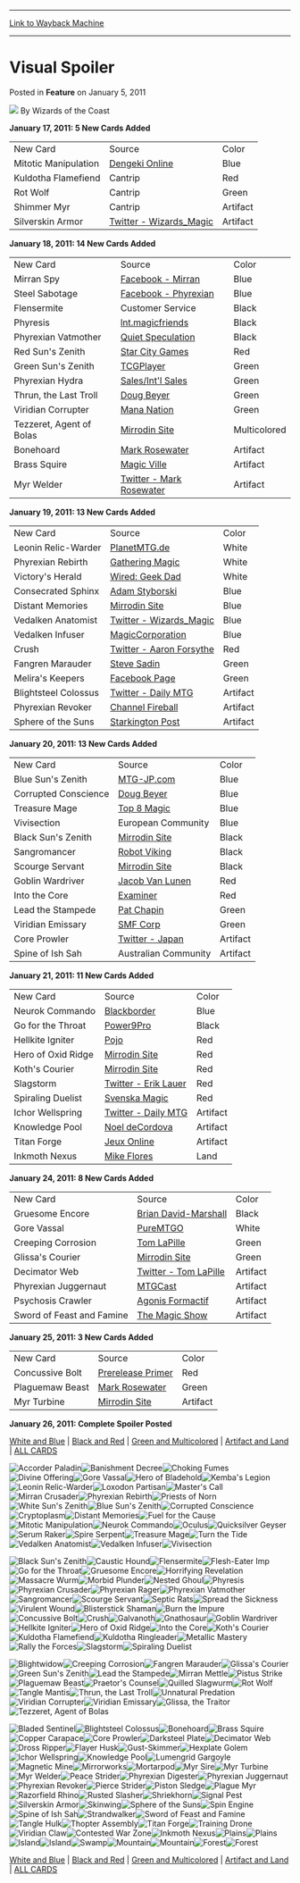 
---
[Link to Wayback Machine](https://web.archive.org/web/20211130224721/https://magic.wizards.com/en/articles/archive/feature/visual-spoiler-2011-01-05)

[_metadata_:author]:- "Wizards of the Coast"
[_metadata_:description]:- "January 17, 2011: 5 New Cards AddedNew CardSourceColorMitotic ManipulationDengeki OnlineBlueKuldotha FlamefiendCantripRedRot WolfCantripGreenShimmer MyrCantripArtifactSilverskin ArmorTwitter - Wizards_MagicArtifactJanuary 18, 2011: 14 New Cards AddedNew CardSourceColorMirran SpyFacebook - MirranBlueSteel SabotageFacebook - PhyrexianBlueFlensermiteCustomer"
[_metadata_:generator]:- "Drupal 7 (http://drupal.org)"
[_metadata_:publish_date]:- "2011-01-05"
[_metadata_:title]:- "Visual Spoiler"
[_metadata_:wayback_capture_timestamp]:- "2021-11-30 22:47:21+00:00"
[_metadata_:wayback_raw_url]:- "https://web.archive.org/web/20211130224721id_/https://magic.wizards.com/en/articles/archive/feature/visual-spoiler-2011-01-05"
[_metadata_:wayback_url]:- "https://magic.wizards.com/en/articles/archive/feature/visual-spoiler-2011-01-05"
---


 Visual Spoiler
===============



 Posted in **Feature**
 on January 5, 2011 






![](https://media.magic.wizards.com/styles/auth_small/public/images/person/wizards_author.jpg)
By Wizards of the Coast












**January 17, 2011: 5 New Cards Added**



|  |  |  |
| --- | --- | --- |
| New Card | Source | Color |
| Mitotic Manipulation | [Dengeki Online](/en/articles/archive/event-coverage/pro-tour%E2%80%93amsterdam-standard-qualifier-season-top-8-decklists-2010-05) | Blue |
| Kuldotha Flamefiend | Cantrip | Red |
| Rot Wolf | Cantrip | Green |
| Shimmer Myr | Cantrip | Artifact |
| Silverskin Armor | [Twitter - Wizards\_Magic](http://twitter.com/wizards_magic) | Artifact |

  
**January 18, 2011: 14 New Cards Added**



|  |  |  |
| --- | --- | --- |
| New Card | Source | Color |
| Mirran Spy | [Facebook - Mirran](http://www.facebook.com/pages/Mirrodin-Faction/111175072274346) | Blue |
| Steel Sabotage | [Facebook - Phyrexian](http://www.facebook.com/pages/Phyrexian-Faction/144426112262398) | Blue |
| Flensermite | Customer Service | Black |
| Phyresis | [lnt.magicfriends](http://lnx.magicfriends.net/) | Black |
| Phyrexian Vatmother | [Quiet Speculation](http://www.quietspeculation.com/) | Black |
| Red Sun's Zenith | [Star City Games](http://www.starcitygames.com/) | Red |
| Green Sun's Zenith | [TCGPlayer](http://magic.tcgplayer.com/) | Green |
| Phyrexian Hydra | [Sales/Int'l Sales](http://www.wizards.com/sales) | Green |
| Thrun, the Last Troll | [Doug Beyer](/en/articles/archive/war-2011-01-17) | Green |
| Viridian Corrupter | [Mana Nation](http://www.mananation.com/) | Green |
| Tezzeret, Agent of Bolas | [Mirrodin Site](/en/articles/archive/event-coverage/grand-prix-denver-round-6-mirran-pairings-2011-02-19) | Multicolored |
| Bonehoard | [Mark Rosewater](/en/articles/archive/under-besiege-part-1-2011-01-17) | Artifact |
| Brass Squire | [Magic Ville](/en/node/541146) | Artifact |
| Myr Welder | [Twitter - Mark Rosewater](http://twitter.com/maro254) | Artifact |

  
**January 19, 2011: 13 New Cards Added**



|  |  |  |
| --- | --- | --- |
| New Card | Source | Color |
| Leonin Relic-Warder | [PlanetMTG.de](http://www.planetmtg.de/infos/index.html) | White |
| Phyrexian Rebirth | [Gathering Magic](http://www.gatheringmagic.com/) | White |
| Victory's Herald | [Wired: Geek Dad](http://www.wired.com/geekdad/) | White |
| Consecrated Sphinx | [Adam Styborski](/en/articles/archive/serious-fun/double-dipping-2011-01-18) | Blue |
| Distant Memories | [Mirrodin Site](/en/articles/archive/event-coverage/grand-prix-denver-round-6-mirran-pairings-2011-02-19) | Blue |
| Vedalken Anatomist | [Twitter - Wizards\_Magic](http://twitter.com/wizards_magic) | Blue |
| Vedalken Infuser | [MagicCorporation](http://www.magiccorporation.com/) | Blue |
| Crush | [Twitter - Aaron Forsythe](http://twitter.com/mtgaaron) | Red |
| Fangren Marauder | [Steve Sadin](/en/articles/archive/limited-information/draftasaurus-wrecks-2011-01-18) | Green |
| Melira's Keepers | [Facebook Page](http://www.facebook.com/pages/Magic-The-Gathering/201120755306) | Green |
| Blightsteel Colossus | [Twitter - Daily MTG](/en/articles/archive/2012-07-10) | Artifact |
| Phyrexian Revoker | [Channel Fireball](http://strategy.channelfireball.com/) | Artifact |
| Sphere of the Suns | [Starkington Post](http://www.thestarkingtonpost.com/) | Artifact |

  
**January 20, 2011: 13 New Cards Added**



|  |  |  |
| --- | --- | --- |
| New Card | Source | Color |
| Blue Sun's Zenith | [MTG-JP.com](http://mtg-jp.com/) | Blue |
| Corrupted Conscience | [Doug Beyer](/en/articles/archive/savor-flavor/corrupted-conscience-2011-01-19) | Blue |
| Treasure Mage | [Top 8 Magic](http://www.top8magic.com/) | Blue |
| Vivisection | European Community | Blue |
| Black Sun's Zenith | [Mirrodin Site](/en/articles/archive/event-coverage/grand-prix-denver-round-6-mirran-pairings-2011-02-19) | Black |
| Sangromancer | [Robot Viking](http://www.robotviking.com/) | Black |
| Scourge Servant | [Mirrodin Site](/en/articles/archive/event-coverage/grand-prix-denver-round-6-mirran-pairings-2011-02-19) | Black |
| Goblin Wardriver | [Jacob Van Lunen](/en/articles/archive/building-budget/goblin-wardriver-2011-01-19) | Red |
| Into the Core | [Examiner](http://www.examiner.com/magic-the-gathering-in-boston/david-leavitt-9) | Red |
| Lead the Stampede | [Pat Chapin](http://www.starcitygames.com/php/news/archive.php?Article=Patrick%20Chapin) | Green |
| Viridian Emissary | [SMF Corp](http://smfcorp.net/) | Green |
| Core Prowler | [Twitter - Japan](http://twitter.com/mtgjp) | Artifact |
| Spine of Ish Sah | Australian Community | Artifact |

  
**January 21, 2011: 11 New Cards Added**



|  |  |  |
| --- | --- | --- |
| New Card | Source | Color |
| Neurok Commando | [Blackborder](http://www.blackborder.com/) | Blue |
| Go for the Throat | [Power9Pro](http://www.power9pro.com/) | Black |
| Hellkite Igniter | [Pojo](/en/events/coverage/pro-tour%E2%80%93amsterdam-standard-qualifier-season-top-8-decklists) | Red |
| Hero of Oxid Ridge | [Mirrodin Site](/en/articles/archive/event-coverage/grand-prix-denver-round-6-mirran-pairings-2011-02-19) | Red |
| Koth's Courier | [Mirrodin Site](/en/articles/archive/event-coverage/grand-prix-denver-round-6-mirran-pairings-2011-02-19) | Red |
| Slagstorm | [Twitter - Erik Lauer](http://twitter.com/ErikLauer) | Red |
| Spiraling Duelist | [Svenska Magic](http://www.svenskamagic.se) | Red |
| Ichor Wellspring | [Twitter - Daily MTG](/en/articles/archive/2012-07-10) | Artifact |
| Knowledge Pool | [Noel deCordova](http://www.wizards.com/Magic/Magazine/Article.aspx?x=mtg/dailyftl/126) | Artifact |
| Titan Forge | [Jeux Online](http://www.jeuxonline.info/) | Artifact |
| Inkmoth Nexus | [Mike Flores](/en/articles/archive/top-decks/inkmoth-nexus-2011-01-20) | Land |

  
**January 24, 2011: 8 New Cards Added**



|  |  |  |
| --- | --- | --- |
| New Card | Source | Color |
| Gruesome Encore | [Brian David-Marshall](/en/articles/archive/week-was/how-could-you-2011-01-21) | Black |
| Gore Vassal | [PureMTGO](http://puremtgo.com/) | White |
| Creeping Corrosion | [Tom LaPille](/en/articles/archive/latest-developments/development-under-siege-2011-01-21) | Green |
| Glissa's Courier | [Mirrodin Site](/en/articles/archive/event-coverage/grand-prix-denver-round-6-mirran-pairings-2011-02-19) | Green |
| Decimator Web | [Twitter - Tom LaPille](http://twitter.com/tomlapille) | Artifact |
| Phyrexian Juggernaut | [MTGCast](http://mtgcast.com/) | Artifact |
| Psychosis Crawler | [Agonis Formactif](http://agonis.forumactif.com/forum.htm) | Artifact |
| Sword of Feast and Famine | [The Magic Show](http://www.starcitygames.com/pages/articlefinder.php?keyword=Evan+Erwin) | Artifact |

  
**January 25, 2011: 3 New Cards Added**



|  |  |  |
| --- | --- | --- |
| New Card | Source | Color |
| Concussive Bolt | [Prerelease Primer](/en/articles/archive/mirrodin-besieged-prerelease-primer-2011-01-24) | Red |
| Plaguemaw Beast | [Mark Rosewater](/en/articles/archive/under-besiege-part-2-2011-01-24) | Green |
| Myr Turbine | [Mirrodin Site](/en/articles/archive/event-coverage/grand-prix-denver-round-6-mirran-pairings-2011-02-19) | Artifact |

  
**January 26, 2011: Complete Spoiler Posted**

[White and Blue](#) | [Black and Red](#) | [Green and Multicolored](#) | [Artifact and Land](#) | [ALL CARDS](#)



![Accorder Paladin](https://media.magic.wizards.com/image_legacy_migration/images/magic/tcg/products/mbs/b0egpqoyqe_en.jpg)![Banishment Decree](https://media.magic.wizards.com/image_legacy_migration/images/magic/tcg/products/mbs/hmgeopthq9_en.jpg)![Choking Fumes](https://media.magic.wizards.com/image_legacy_migration/images/magic/tcg/products/mbs/3sgxifet92_en.jpg)![Divine Offering](https://media.magic.wizards.com/image_legacy_migration/images/magic/tcg/products/mbs/7g1ecyv6o1_en.jpg)![Gore Vassal](https://media.magic.wizards.com/image_legacy_migration/images/magic/tcg/products/mbs/j7h62mbsp1_en.jpg)![Hero of Bladehold](https://media.magic.wizards.com/image_legacy_migration/images/magic/tcg/products/mbs/cc66wjea2c_en.jpg)![Kemba's Legion](https://media.magic.wizards.com/image_legacy_migration/images/magic/tcg/products/mbs/esmuz22xj9_en.jpg)![Leonin Relic-Warder](https://media.magic.wizards.com/image_legacy_migration/images/magic/tcg/products/mbs/mnasd89d6k_en.jpg)![Loxodon Partisan](https://media.magic.wizards.com/image_legacy_migration/images/magic/tcg/products/mbs/dbp7an2n3r_en.jpg)![Master's Call](https://media.magic.wizards.com/image_legacy_migration/images/magic/tcg/products/mbs/470yt3gymv_en.jpg)![Mirran Crusader](https://media.magic.wizards.com/image_legacy_migration/images/magic/tcg/products/mbs/9x6ggbzsnh_EN.jpg)![Phyrexian Rebirth](https://media.magic.wizards.com/image_legacy_migration/images/magic/tcg/products/mbs/zt8fj6m9n2_en.jpg)![Priests of Norn](https://media.magic.wizards.com/image_legacy_migration/images/magic/tcg/products/mbs/9f6wlxfo38_en.jpg)![White Sun's Zenith](https://media.magic.wizards.com/image_legacy_migration/images/magic/tcg/products/mbs/1zfzyn14sr_en.jpg)![Blue Sun's Zenith](https://media.magic.wizards.com/image_legacy_migration/images/magic/tcg/products/mbs/a7gcx35wgq_en.jpg)![Corrupted Conscience](https://media.magic.wizards.com/image_legacy_migration/images/magic/tcg/products/mbs/chnxadzyev_en.jpg)![Cryptoplasm](https://media.magic.wizards.com/image_legacy_migration/images/magic/tcg/products/mbs/2mi6myg9yw_en.jpg)![Distant Memories](https://media.magic.wizards.com/image_legacy_migration/images/magic/tcg/products/mbs/4epjkf2ieq_en.jpg)![Fuel for the Cause](https://media.magic.wizards.com/image_legacy_migration/images/magic/tcg/products/mbs/qkesyq9895_en.jpg)![Mitotic Manipulation](https://media.magic.wizards.com/image_legacy_migration/images/magic/tcg/products/mbs/gu9p0pie68_en.jpg)![Neurok Commando](https://media.magic.wizards.com/image_legacy_migration/images/magic/tcg/products/mbs/lc7zh8688y_en.jpg)![Oculus](https://media.magic.wizards.com/image_legacy_migration/images/magic/tcg/products/mbs/4njnv0w0yc_en.jpg)![Quicksilver Geyser](https://media.magic.wizards.com/image_legacy_migration/images/magic/tcg/products/mbs/4x1plu9lzb_en.jpg)![Serum Raker](https://media.magic.wizards.com/image_legacy_migration/images/magic/tcg/products/mbs/lu55pvlbct_en.jpg)![Spire Serpent](https://media.magic.wizards.com/image_legacy_migration/images/magic/tcg/products/mbs/z52oh4jlin_en.jpg)![Treasure Mage](https://media.magic.wizards.com/image_legacy_migration/images/magic/tcg/products/mbs/f5ii7jt536_en.jpg)![Turn the Tide](https://media.magic.wizards.com/image_legacy_migration/images/magic/tcg/products/mbs/14tq58l66v_en.jpg)![Vedalken Anatomist](https://media.magic.wizards.com/image_legacy_migration/images/magic/tcg/products/mbs/2iyiw195a1_en.jpg)![Vedalken Infuser](https://media.magic.wizards.com/image_legacy_migration/images/magic/tcg/products/mbs/o50hidhqbg_en.jpg)![Vivisection](https://media.magic.wizards.com/image_legacy_migration/images/magic/tcg/products/mbs/kwk4migsan_en.jpg)

![Black Sun's Zenith](https://media.magic.wizards.com/image_legacy_migration/images/magic/tcg/products/mbs/ekn1rf1v32_en.jpg)![Caustic Hound](https://media.magic.wizards.com/image_legacy_migration/images/magic/tcg/products/mbs/0jzbrld04f_en.jpg)![Flensermite](https://media.magic.wizards.com/image_legacy_migration/images/magic/tcg/products/mbs/zsio5dqbuj_en.jpg)![Flesh-Eater Imp](https://media.magic.wizards.com/image_legacy_migration/images/magic/tcg/products/mbs/p737o7tig0_en.jpg)![Go for the Throat](https://media.magic.wizards.com/image_legacy_migration/images/magic/tcg/products/mbs/gci3m1wudc_en.jpg)![Gruesome Encore](https://media.magic.wizards.com/image_legacy_migration/images/magic/tcg/products/mbs/fyabcuho3n_en.jpg)![Horrifying Revelation](https://media.magic.wizards.com/image_legacy_migration/images/magic/tcg/products/mbs/8sa78lrsjh_en.jpg)![Massacre Wurm](https://media.magic.wizards.com/image_legacy_migration/images/magic/tcg/products/mbs/4wo2oqtgh5_en.jpg)![Morbid Plunder](https://media.magic.wizards.com/image_legacy_migration/images/magic/tcg/products/mbs/3n32h5q5sh_en.jpg)![Nested Ghoul](https://media.magic.wizards.com/image_legacy_migration/images/magic/tcg/products/mbs/m4z3tojr65_en.jpg)![Phyresis](https://media.magic.wizards.com/image_legacy_migration/images/magic/tcg/products/mbs/pdvz2u2p5z_en.jpg)![Phyrexian Crusader](https://media.magic.wizards.com/image_legacy_migration/images/magic/tcg/products/mbs/2k479e4nt0_EN.jpg)![Phyrexian Rager](https://media.magic.wizards.com/image_legacy_migration/images/magic/tcg/products/mbs/j7nmatburj_en.jpg)![Phyrexian Vatmother](https://media.magic.wizards.com/image_legacy_migration/images/magic/tcg/products/mbs/tukjndfxif_en.jpg)![Sangromancer](https://media.magic.wizards.com/image_legacy_migration/images/magic/tcg/products/mbs/yrn9u1j89k_en.jpg)![Scourge Servant](https://media.magic.wizards.com/image_legacy_migration/images/magic/tcg/products/mbs/yqxyn3u9js_en.jpg)![Septic Rats](https://media.magic.wizards.com/image_legacy_migration/images/magic/tcg/products/mbs/yzaco6xprg_en.jpg)![Spread the Sickness](https://media.magic.wizards.com/image_legacy_migration/images/magic/tcg/products/mbs/sk3hvv410n_en.jpg)![Virulent Wound](https://media.magic.wizards.com/image_legacy_migration/images/magic/tcg/products/mbs/90iho58kud_en.jpg)![Blisterstick Shaman](https://media.magic.wizards.com/image_legacy_migration/images/magic/tcg/products/mbs/zatq1x2o8i_en.jpg)![Burn the Impure](https://media.magic.wizards.com/image_legacy_migration/images/magic/tcg/products/mbs/g0kgplribb_en.jpg)![Concussive Bolt](https://media.magic.wizards.com/image_legacy_migration/images/magic/tcg/products/mbs/0v8tenw47e_en.jpg)![Crush](https://media.magic.wizards.com/image_legacy_migration/images/magic/tcg/products/mbs/7ojjlivvez_en.jpg)![Galvanoth](https://media.magic.wizards.com/image_legacy_migration/images/magic/tcg/products/mbs/jzv4jiv46u_en.jpg)![Gnathosaur](https://media.magic.wizards.com/image_legacy_migration/images/magic/tcg/products/mbs/c3o3lxsuvl_en.jpg)![Goblin Wardriver](https://media.magic.wizards.com/image_legacy_migration/images/magic/tcg/products/mbs/6xlxp57ie6_en.jpg)![Hellkite Igniter](https://media.magic.wizards.com/image_legacy_migration/images/magic/tcg/products/mbs/81c99cemzo_en.jpg)![Hero of Oxid Ridge](https://media.magic.wizards.com/image_legacy_migration/images/magic/tcg/products/mbs/esbdtiqcb0_en.jpg)![Into the Core](https://media.magic.wizards.com/image_legacy_migration/images/magic/tcg/products/mbs/r79npq8yi3_en.jpg)![Koth's Courier](https://media.magic.wizards.com/image_legacy_migration/images/magic/tcg/products/mbs/6vfdlmptpl_en.jpg)![Kuldotha Flamefiend](https://media.magic.wizards.com/image_legacy_migration/images/magic/tcg/products/mbs/vmoklewmlx_en.jpg)![Kuldotha Ringleader](https://media.magic.wizards.com/image_legacy_migration/images/magic/tcg/products/mbs/6bl98mc6tz_en.jpg)![Metallic Mastery](https://media.magic.wizards.com/image_legacy_migration/images/magic/tcg/products/mbs/tcl178xhkz_en.jpg)![Rally the Forces](https://media.magic.wizards.com/image_legacy_migration/images/magic/tcg/products/mbs/xboeowbvyr_en.jpg)![Slagstorm](https://media.magic.wizards.com/image_legacy_migration/images/magic/tcg/products/mbs/fxer6unuvx_en.jpg)![Spiraling Duelist](https://media.magic.wizards.com/image_legacy_migration/images/magic/tcg/products/mbs/5r2nt1ge6b_en.jpg)

![Blightwidow](https://media.magic.wizards.com/image_legacy_migration/images/magic/tcg/products/mbs/9i67vgv1l0_en.jpg)![Creeping Corrosion](https://media.magic.wizards.com/image_legacy_migration/images/magic/tcg/products/mbs/eg6kcq43u0_en.jpg)![Fangren Marauder](https://media.magic.wizards.com/image_legacy_migration/images/magic/tcg/products/mbs/ceoi768ibh_en.jpg)![Glissa's Courier](https://media.magic.wizards.com/image_legacy_migration/images/magic/tcg/products/mbs/pq9nw5v39h_en.jpg)![Green Sun's Zenith](https://media.magic.wizards.com/image_legacy_migration/images/magic/tcg/products/mbs/invmeypsh3_en.jpg)![Lead the Stampede](https://media.magic.wizards.com/image_legacy_migration/images/magic/tcg/products/mbs/33gt6kpfbw_en.jpg)![Mirran Mettle](https://media.magic.wizards.com/image_legacy_migration/images/magic/tcg/products/mbs/10wf4vaoh9_en.jpg)![Pistus Strike](https://media.magic.wizards.com/image_legacy_migration/images/magic/tcg/products/mbs/b74xe48dp9_en.jpg)![Plaguemaw Beast](https://media.magic.wizards.com/image_legacy_migration/images/magic/tcg/products/mbs/84ymr7p3lu_en.jpg)![Praetor's Counsel](https://media.magic.wizards.com/image_legacy_migration/images/magic/tcg/products/mbs/jwel820zcv_en.jpg)![Quilled Slagwurm](https://media.magic.wizards.com/image_legacy_migration/images/magic/tcg/products/mbs/qjs8o9u9kx_en.jpg)![Rot Wolf](https://media.magic.wizards.com/image_legacy_migration/images/magic/tcg/products/mbs/nk5drdn48h_en.jpg)![Tangle Mantis](https://media.magic.wizards.com/image_legacy_migration/images/magic/tcg/products/mbs/frqwsprjkj_en.jpg)![Thrun, the Last Troll](https://media.magic.wizards.com/image_legacy_migration/images/magic/tcg/products/mbs/biyybppieo_en.jpg)![Unnatural Predation](https://media.magic.wizards.com/image_legacy_migration/images/magic/tcg/products/mbs/g0zphnf5ar_en.jpg)![Viridian Corrupter](https://media.magic.wizards.com/image_legacy_migration/images/magic/tcg/products/mbs/nl02yio7lk_en.jpg)![Viridian Emissary](https://media.magic.wizards.com/image_legacy_migration/images/magic/tcg/products/mbs/2ykpfz3et0_en.jpg)![Glissa, the Traitor](https://media.magic.wizards.com/image_legacy_migration/images/magic/tcg/products/mbs/31tpn74bo9_en.jpg)![Tezzeret, Agent of Bolas](https://media.magic.wizards.com/image_legacy_migration/images/magic/tcg/products/mbs/g77jcee1z4_en.jpg)

![Bladed Sentinel](https://media.magic.wizards.com/image_legacy_migration/images/magic/tcg/products/mbs/j9y37tfql2_en.jpg)![Blightsteel Colossus](https://media.magic.wizards.com/image_legacy_migration/images/magic/tcg/products/mbs/7ftjkqva3x_en.jpg)![Bonehoard](https://media.magic.wizards.com/image_legacy_migration/images/magic/tcg/products/mbs/7gqzhrhfke_en.jpg)![Brass Squire](https://media.magic.wizards.com/image_legacy_migration/images/magic/tcg/products/mbs/y8rnosfqhg_en.jpg)![Copper Carapace](https://media.magic.wizards.com/image_legacy_migration/images/magic/tcg/products/mbs/4nuxfwl6hm_en.jpg)![Core Prowler](https://media.magic.wizards.com/image_legacy_migration/images/magic/tcg/products/mbs/po1so5ym6v_en.jpg)![Darksteel Plate](https://media.magic.wizards.com/image_legacy_migration/images/magic/tcg/products/mbs/zha05s7jh9_en.jpg)![Decimator Web](https://media.magic.wizards.com/image_legacy_migration/images/magic/tcg/products/mbs/fhe62r485d_en.jpg)![Dross Ripper](https://media.magic.wizards.com/image_legacy_migration/images/magic/tcg/products/mbs/kkw6hg2a9k_en.jpg)![Flayer Husk](https://media.magic.wizards.com/image_legacy_migration/images/magic/tcg/products/mbs/8zp2d3kicu_en.jpg)![Gust-Skimmer](https://media.magic.wizards.com/image_legacy_migration/images/magic/tcg/products/mbs/czgp8n5vjv_en.jpg)![Hexplate Golem](https://media.magic.wizards.com/image_legacy_migration/images/magic/tcg/products/mbs/hsne0isbtb_en.jpg)![Ichor Wellspring](https://media.magic.wizards.com/image_legacy_migration/images/magic/tcg/products/mbs/vtdvxvbsft_en.jpg)![Knowledge Pool](https://media.magic.wizards.com/image_legacy_migration/images/magic/tcg/products/mbs/zmoqtmmlip_en.jpg)![Lumengrid Gargoyle](https://media.magic.wizards.com/image_legacy_migration/images/magic/tcg/products/mbs/7tclbswtkd_en.jpg)![Magnetic Mine](https://media.magic.wizards.com/image_legacy_migration/images/magic/tcg/products/mbs/axzpea6bum_en.jpg)![Mirrorworks](https://media.magic.wizards.com/image_legacy_migration/images/magic/tcg/products/mbs/xowgmiqnqt_en.jpg)![Mortarpod](https://media.magic.wizards.com/image_legacy_migration/images/magic/tcg/products/mbs/bo94o416bh_en.jpg)![Myr Sire](https://media.magic.wizards.com/image_legacy_migration/images/magic/tcg/products/mbs/dy5rtr89wf_en.jpg)![Myr Turbine](https://media.magic.wizards.com/image_legacy_migration/images/magic/tcg/products/mbs/6irw42j156_en.jpg)![Myr Welder](https://media.magic.wizards.com/image_legacy_migration/images/magic/tcg/products/mbs/8c1wjg19wk_en.jpg)![Peace Strider](https://media.magic.wizards.com/image_legacy_migration/images/magic/tcg/products/mbs/3336yau5a5_en.jpg)![Phyrexian Digester](https://media.magic.wizards.com/image_legacy_migration/images/magic/tcg/products/mbs/66ikxr2s5k_en.jpg)![Phyrexian Juggernaut](https://media.magic.wizards.com/image_legacy_migration/images/magic/tcg/products/mbs/uoc1e02r6c_en.jpg)![Phyrexian Revoker](https://media.magic.wizards.com/image_legacy_migration/images/magic/tcg/products/mbs/sjhr59oloh_en.jpg)![Pierce Strider](https://media.magic.wizards.com/image_legacy_migration/images/magic/tcg/products/mbs/i7oo381c4w_en.jpg)![Piston Sledge](https://media.magic.wizards.com/image_legacy_migration/images/magic/tcg/products/mbs/f36y7y0rn1_en.jpg)![Plague Myr](https://media.magic.wizards.com/image_legacy_migration/images/magic/tcg/products/mbs/o94hxpai31_en.jpg)![Razorfield Rhino](https://media.magic.wizards.com/image_legacy_migration/images/magic/tcg/products/mbs/7mmph0rjof_en.jpg)![Rusted Slasher](https://media.magic.wizards.com/image_legacy_migration/images/magic/tcg/products/mbs/ou3sj8eujh_en.jpg)![Shriekhorn](https://media.magic.wizards.com/image_legacy_migration/images/magic/tcg/products/mbs/7qy72ccjtd_en.jpg)![Signal Pest](https://media.magic.wizards.com/image_legacy_migration/images/magic/tcg/products/mbs/iwxbx4scee_en.jpg)![Silverskin Armor](https://media.magic.wizards.com/image_legacy_migration/images/magic/tcg/products/mbs/ckj5dm096p_en.jpg)![Skinwing](https://media.magic.wizards.com/image_legacy_migration/images/magic/tcg/products/mbs/s13hlg0c48_en.jpg)![Sphere of the Suns](https://media.magic.wizards.com/image_legacy_migration/images/magic/tcg/products/mbs/b3i4veuxki_en.jpg)![Spin Engine](https://media.magic.wizards.com/image_legacy_migration/images/magic/tcg/products/mbs/0d8bbgmx1z_en.jpg)![Spine of Ish Sah](https://media.magic.wizards.com/image_legacy_migration/images/magic/tcg/products/mbs/bwnzskydqe_en.jpg)![Strandwalker](https://media.magic.wizards.com/image_legacy_migration/images/magic/tcg/products/mbs/mdn6qzrxdz_en.jpg)![Sword of Feast and Famine](https://media.magic.wizards.com/image_legacy_migration/images/magic/tcg/products/mbs/nyam7jmzzi_en.jpg)![Tangle Hulk](https://media.magic.wizards.com/image_legacy_migration/images/magic/tcg/products/mbs/3arxg3yhdv_en.jpg)![Thopter Assembly](https://media.magic.wizards.com/image_legacy_migration/images/magic/tcg/products/mbs/ld9byhdz12_en.jpg)![Titan Forge](https://media.magic.wizards.com/image_legacy_migration/images/magic/tcg/products/mbs/gua4hmvi6h_en.jpg)![Training Drone](https://media.magic.wizards.com/image_legacy_migration/images/magic/tcg/products/mbs/whhk2fqime_en.jpg)![Viridian Claw](https://media.magic.wizards.com/image_legacy_migration/images/magic/tcg/products/mbs/hb2bc72m1p_en.jpg)![Contested War Zone](https://media.magic.wizards.com/image_legacy_migration/images/magic/tcg/products/mbs/692lo4cash_en.jpg)![Inkmoth Nexus](https://media.magic.wizards.com/image_legacy_migration/images/magic/tcg/products/mbs/db75vff04e_en.jpg)![Plains](https://media.magic.wizards.com/image_legacy_migration/images/magic/tcg/products/mbs/953yoxf5w7_en.jpg)![Plains](https://media.magic.wizards.com/image_legacy_migration/images/magic/tcg/products/mbs/1ecpgfxbua_en.jpg)![Island](https://media.magic.wizards.com/image_legacy_migration/images/magic/tcg/products/mbs/dloaxv2ms7_en.jpg)![Island](https://media.magic.wizards.com/image_legacy_migration/images/magic/tcg/products/mbs/tgwopea1x0_en.jpg)![Swamp](https://media.magic.wizards.com/image_legacy_migration/images/magic/tcg/products/mbs/czmg0trkcs_en.jpg)![Mountain](https://media.magic.wizards.com/image_legacy_migration/images/magic/tcg/products/mbs/g7wyc1efrt_en.jpg)![Mountain](https://media.magic.wizards.com/image_legacy_migration/images/magic/tcg/products/mbs/spiy6zfoea_en.jpg)![Forest](https://media.magic.wizards.com/image_legacy_migration/images/magic/tcg/products/mbs/ms0nox4691_en.jpg)![Forest](https://media.magic.wizards.com/image_legacy_migration/images/magic/tcg/products/mbs/usk63emfpo_en.jpg)
  
  
[White and Blue](#) | [Black and Red](#) | [Green and Multicolored](#) | [Artifact and Land](#) | [ALL CARDS](#)








